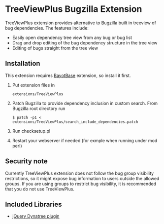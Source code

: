 TreeViewPlus Bugzilla Extension
===============================

TreeViewPlus extension provides alternative to Bugzilla built in treeview of
bug dependencies. The features include:

*   Easily open dependency tree view from any bug or bug list
*   Drag and drop editing of the bug dependency structure in the tree view
*   Editing of bugs straight from the tree view


Installation
------------

This extension requires [BayotBase](https://github.com/bayoteers/BayotBase)
extension, so install it first.

1.  Put extension files in

        extensions/TreeViewPlus

2.  Patch Bugzilla to provide dependency inclusion in custom search. From
    Bugzilla root directory run

        $ patch -p1 < extensions/TreeViewPlus/search_include_dependencies.patch

3.  Run checksetup.pl

4.  Restart your webserver if needed (for exmple when running under mod perl)


Security note
-------------

Currently TreeViewPlus extension does not follow the bug group visibility
restrictions, so it might expose bug information to users outside the allowed
groups. If you are using groups to restrict bug visibility, it is recommended
that you do not use TreeViewPlus.

    
Included Libraries
------------------

*   [jQuery Dynatree plugin](http://code.google.com/p/dynatree/)

